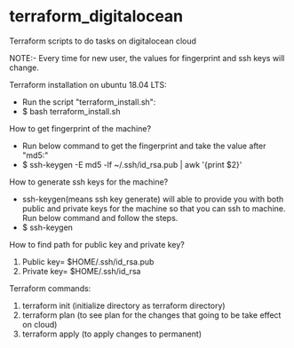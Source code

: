 # terraform_digitalocean
Terraform scripts to do tasks on digitalocean cloud

NOTE:- Every time for new user, the values for fingerprint and ssh keys will change.

Terraform installation on ubuntu 18.04 LTS:
* Run the script "terraform_install.sh":
* $ bash terraform_install.sh

How to get fingerprint of the machine?
* Run below command to get the fingerprint and take the value after "md5:"
* $ ssh-keygen -E md5 -lf ~/.ssh/id_rsa.pub | awk '{print $2}'

How to generate ssh keys for the machine?
* ssh-keygen(means ssh key generate) will able to provide you with both public and private keys for the machine so that you can ssh to machine. Run below command and follow the steps.
* $ ssh-keygen

How to find path for public key and private key?
1. Public key= $HOME/.ssh/id_rsa.pub
2. Private key= $HOME/.ssh/id_rsa


Terraform commands:
1. terraform init (initialize directory as terraform directory)
2. terraform plan (to see plan for the changes that going to be take effect on cloud)
3. terraform apply (to apply changes to permanent)
